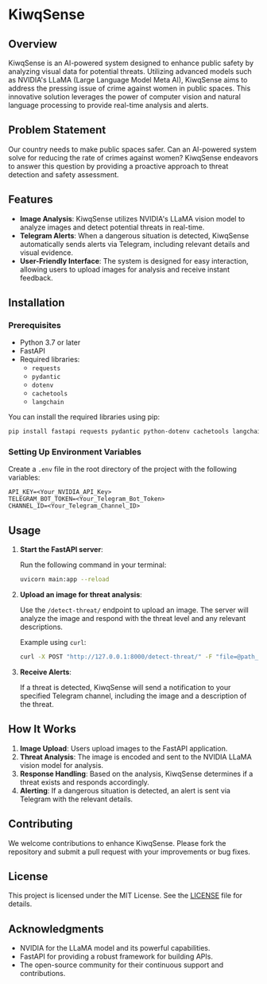 # KiwqSense

## Overview

KiwqSense is an AI-powered system designed to enhance public safety by analyzing visual data for potential threats. Utilizing advanced models such as NVIDIA's LLaMA (Large Language Model Meta AI), KiwqSense aims to address the pressing issue of crime against women in public spaces. This innovative solution leverages the power of computer vision and natural language processing to provide real-time analysis and alerts.

## Problem Statement

Our country needs to make public spaces safer. Can an AI-powered system solve for reducing the rate of crimes against women? KiwqSense endeavors to answer this question by providing a proactive approach to threat detection and safety assessment.

## Features

- **Image Analysis**: KiwqSense utilizes NVIDIA's LLaMA vision model to analyze images and detect potential threats in real-time.
- **Telegram Alerts**: When a dangerous situation is detected, KiwqSense automatically sends alerts via Telegram, including relevant details and visual evidence.
- **User-Friendly Interface**: The system is designed for easy interaction, allowing users to upload images for analysis and receive instant feedback.

## Installation

### Prerequisites

- Python 3.7 or later
- FastAPI
- Required libraries:
  - `requests`
  - `pydantic`
  - `dotenv`
  - `cachetools`
  - `langchain`
  
You can install the required libraries using pip:

```bash
pip install fastapi requests pydantic python-dotenv cachetools langchain
```

### Setting Up Environment Variables

Create a `.env` file in the root directory of the project with the following variables:

```plaintext
API_KEY=<Your_NVIDIA_API_Key>
TELEGRAM_BOT_TOKEN=<Your_Telegram_Bot_Token>
CHANNEL_ID=<Your_Telegram_Channel_ID>
```

## Usage

1. **Start the FastAPI server**:

   Run the following command in your terminal:

   ```bash
   uvicorn main:app --reload
   ```

2. **Upload an image for threat analysis**:

   Use the `/detect-threat/` endpoint to upload an image. The server will analyze the image and respond with the threat level and any relevant descriptions.

   Example using `curl`:

   ```bash
   curl -X POST "http://127.0.0.1:8000/detect-threat/" -F "file=@path_to_your_image.jpg"
   ```

3. **Receive Alerts**:

   If a threat is detected, KiwqSense will send a notification to your specified Telegram channel, including the image and a description of the threat.

## How It Works

1. **Image Upload**: Users upload images to the FastAPI application.
2. **Threat Analysis**: The image is encoded and sent to the NVIDIA LLaMA vision model for analysis.
3. **Response Handling**: Based on the analysis, KiwqSense determines if a threat exists and responds accordingly.
4. **Alerting**: If a dangerous situation is detected, an alert is sent via Telegram with the relevant details.

## Contributing

We welcome contributions to enhance KiwqSense. Please fork the repository and submit a pull request with your improvements or bug fixes.

## License

This project is licensed under the MIT License. See the [LICENSE](LICENSE) file for details.

## Acknowledgments

- NVIDIA for the LLaMA model and its powerful capabilities.
- FastAPI for providing a robust framework for building APIs.
- The open-source community for their continuous support and contributions.



